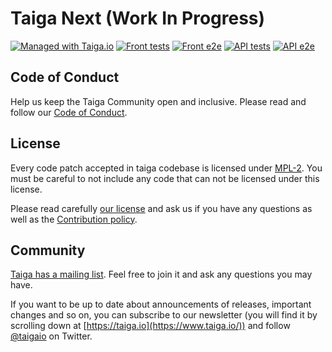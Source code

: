 # Taiga Next (Work In Progress)

[![Managed with Taiga.io](https://img.shields.io/badge/managed%20with-TAIGA.io-709f14.svg)](https://tree.taiga.io/project/taiga-next/ "Managed with Taiga.io")
[![Front tests](https://github.com/kaleidos-ventures/taiga/actions/workflows/javascript-apps-taiga-tests.yml/badge.svg)](https://github.com/kaleidos-ventures/taiga/actions/workflows/javascript-apps-taiga-tests.yml)
[![Front e2e](https://github.com/kaleidos-ventures/taiga/actions/workflows/e2e.yml/badge.svg)](https://github.com/kaleidos-ventures/taiga/actions/workflows/e2e.yml)
[![API tests](https://github.com/kaleidos-ventures/taiga/actions/workflows/python-apps-taiga-tests.yml/badge.svg)](https://github.com/kaleidos-ventures/taiga/actions/workflows/python-apps-taiga-tests.yml)
[![API e2e](https://github.com/kaleidos-ventures/taiga/actions/workflows/python-apps-taiga-api-tests.yml/badge.svg)](https://github.com/kaleidos-ventures/taiga/actions/workflows/python-apps-taiga-api-tests.yml)

## Code of Conduct

Help us keep the Taiga Community open and inclusive. Please read and follow our [Code of Conduct](https://github.com/kaleidos-ventures/code-of-conduct/blob/main/CODE_OF_CONDUCT.md).

## License

Every code patch accepted in taiga codebase is licensed under [MPL-2](LICENSE). You must be careful to not include any code that can not be licensed under this license.

Please read carefully [our license](https://github.com/kaleidos-ventures/taiga/blob/main/LICENSE) and ask us if you have any questions as well as the [Contribution policy](https://github.com/kaleidos-ventures/taiga/blob/main/CONTRIBUTING.md).

## Community

[Taiga has a mailing list](http://groups.google.com/d/forum/taigaio). Feel free to join it and ask any questions you may have.

If you want to be up to date about announcements of releases, important changes and so on, you can subscribe to our newsletter (you will find it by scrolling down at [https://taiga.io](https://www.taiga.io/)) and follow [@taigaio](https://twitter.com/taigaio) on Twitter.
